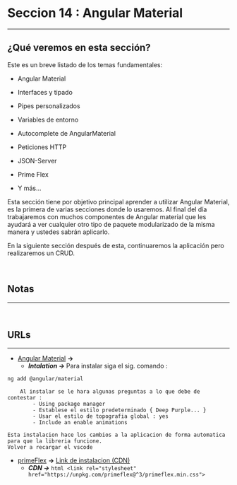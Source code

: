 # Seccion 14 : Angular Material

---

## ¿Qué veremos en esta sección?

Este es un breve listado de los temas fundamentales:

- Angular Material

- Interfaces y tipado

- Pipes personalizados

- Variables de entorno

- Autocomplete de AngularMaterial

- Peticiones HTTP

- JSON-Server

- Prime Flex

- Y más...

Esta sección tiene por objetivo principal aprender a utilizar Angular Material, es la primera de varias secciones donde lo usaremos. Al final del día trabajaremos con muchos componentes de Angular material que les ayudará a ver cualquier otro tipo de paquete modularizado de la misma manera y ustedes sabrán aplicarlo.

En la siguiente sección después de esta, continuaremos la aplicación pero realizaremos un CRUD.

<br>

## Notas

---

<br>

## URLs

---

- [Angular Material](https://material.angular.io/) **->**
  - **_Intalation ->_** Para instalar siga el sig. comando :

```bash
ng add @angular/material
```

        Al instalar se le hara algunas preguntas a lo que debe de contestar :
            - Using package manager
            - Establese el estilo predeterminado { Deep Purple... }
            - Usar el estilo de topografia global : yes
            - Include an enable animations

    Esta instalacion hace los cambios a la aplicacion de forma automatica para que la libreria funcione.
    Volver a recargar el vscode

- [primeFlex](https://www.primefaces.org/primeflex/) **->** [Link de instalacion (CDN)](https://www.primefaces.org/primeflex/setup)
  - **_CDN ->_**
    `html
              <link rel="stylesheet" href="https://unpkg.com/primeflex@^3/primeflex.min.css">
              `

<br>
